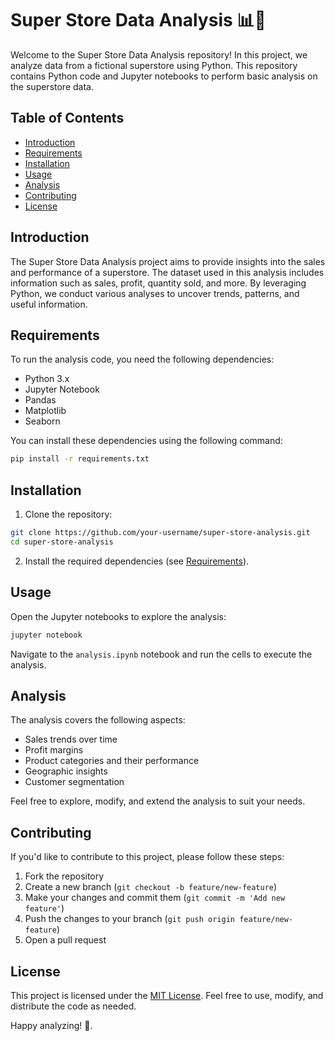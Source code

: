 # Super Store Data Analysis 📊🛒

Welcome to the Super Store Data Analysis repository! In this project, we analyze data from a fictional superstore using Python. This repository contains Python code and Jupyter notebooks to perform basic analysis on the superstore data.

## Table of Contents

- [Introduction](#introduction)
- [Requirements](#requirements)
- [Installation](#installation)
- [Usage](#usage)
- [Analysis](#analysis)
- [Contributing](#contributing)
- [License](#license)

## Introduction

The Super Store Data Analysis project aims to provide insights into the sales and performance of a superstore. The dataset used in this analysis includes information such as sales, profit, quantity sold, and more. By leveraging Python, we conduct various analyses to uncover trends, patterns, and useful information.

## Requirements

To run the analysis code, you need the following dependencies:

- Python 3.x
- Jupyter Notebook
- Pandas
- Matplotlib
- Seaborn

You can install these dependencies using the following command:

```bash
pip install -r requirements.txt
```

## Installation

1. Clone the repository:

```bash
git clone https://github.com/your-username/super-store-analysis.git
cd super-store-analysis
```

2. Install the required dependencies (see [Requirements](#requirements)).

## Usage

Open the Jupyter notebooks to explore the analysis:

```bash
jupyter notebook
```

Navigate to the `analysis.ipynb` notebook and run the cells to execute the analysis.

## Analysis

The analysis covers the following aspects:

- Sales trends over time
- Profit margins
- Product categories and their performance
- Geographic insights
- Customer segmentation

Feel free to explore, modify, and extend the analysis to suit your needs.

## Contributing

If you'd like to contribute to this project, please follow these steps:

1. Fork the repository
2. Create a new branch (`git checkout -b feature/new-feature`)
3. Make your changes and commit them (`git commit -m 'Add new feature'`)
4. Push the changes to your branch (`git push origin feature/new-feature`)
5. Open a pull request

## License

This project is licensed under the [MIT License](LICENSE). Feel free to use, modify, and distribute the code as needed.

Happy analyzing! 🚀.
